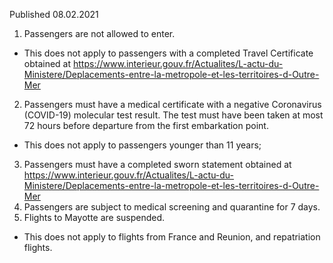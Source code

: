 Published 08.02.2021 
1. Passengers are not allowed to enter.
- This does not apply to passengers with a completed Travel Certificate obtained at <a href="https://www.interieur.gouv.fr/Actualites/L-actu-du-Ministere/Deplacements-entre-la-metropole-et-les-territoires-d-Outre-Mer">https://www.interieur.gouv.fr/Actualites/L-actu-du-Ministere/Deplacements-entre-la-metropole-et-les-territoires-d-Outre-Mer</a> 
2. Passengers must have a medical certificate with a negative Coronavirus (COVID-19) molecular test result. The test must have been taken at most 72 hours before departure from the first embarkation point. 
- This does not apply to passengers younger than 11 years;
3. Passengers must have a completed sworn statement obtained at <a href="https://www.interieur.gouv.fr/Actualites/L-actu-du-Ministere/Deplacements-entre-la-metropole-et-les-territoires-d-Outre-Mer">https://www.interieur.gouv.fr/Actualites/L-actu-du-Ministere/Deplacements-entre-la-metropole-et-les-territoires-d-Outre-Mer</a> 
4. Passengers are subject to medical screening and quarantine for 7 days.
5. Flights to Mayotte are suspended.
- This does not apply to flights from France and Reunion, and repatriation flights.

